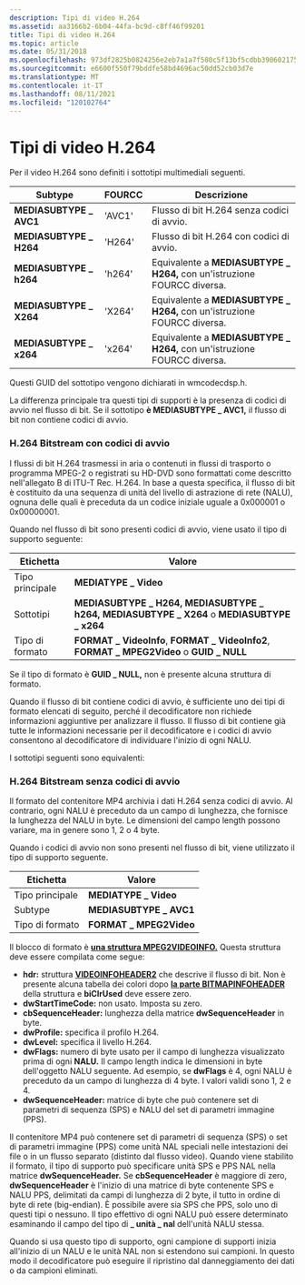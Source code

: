 ```yaml
---
description: Tipi di video H.264
ms.assetid: aa3166b2-6b04-44fa-bc9d-c8ff46f99201
title: Tipi di video H.264
ms.topic: article
ms.date: 05/31/2018
ms.openlocfilehash: 973df2825b0824256e2eb7a1a7f580c5f13bf5cdbb390602175e1319305756b3
ms.sourcegitcommit: e6600f550f79bddfe58bd4696ac50dd52cb03d7e
ms.translationtype: MT
ms.contentlocale: it-IT
ms.lasthandoff: 08/11/2021
ms.locfileid: "120102764"
---
```

# <a name="h264-video-types"></a>Tipi di video H.264

Per il video H.264 sono definiti i sottotipi multimediali seguenti.



| Subtype                | FOURCC | Descrizione                                                    |
|------------------------|--------|----------------------------------------------------------------|
| **MEDIASUBTYPE \_ AVC1** | 'AVC1' | Flusso di bit H.264 senza codici di avvio.                           |
| **MEDIASUBTYPE \_ H264** | 'H264' | Flusso di bit H.264 con codici di avvio.                              |
| **MEDIASUBTYPE \_ h264** | 'h264' | Equivalente a **MEDIASUBTYPE \_ H264,** con un'istruzione FOURCC diversa. |
| **MEDIASUBTYPE \_ X264** | 'X264' | Equivalente a **MEDIASUBTYPE \_ H264,** con un'istruzione FOURCC diversa. |
| **MEDIASUBTYPE \_ x264** | 'x264' | Equivalente a **MEDIASUBTYPE \_ H264,** con un'istruzione FOURCC diversa. |



 

Questi GUID del sottotipo vengono dichiarati in wmcodecdsp.h.

La differenza principale tra questi tipi di supporti è la presenza di codici di avvio nel flusso di bit. Se il sottotipo **è MEDIASUBTYPE \_ AVC1,** il flusso di bit non contiene codici di avvio.

### <a name="h264-bitstream-with-start-codes"></a>H.264 Bitstream con codici di avvio

I flussi di bit H.264 trasmessi in aria o contenuti in flussi di trasporto o programma MPEG-2 o registrati su HD-DVD sono formattati come descritto nell'allegato B di ITU-T Rec. H.264. In base a questa specifica, il flusso di bit è costituito da una sequenza di unità del livello di astrazione di rete (NALU), ognuna delle quali è preceduta da un codice iniziale uguale a 0x000001 o 0x00000001.

Quando nel flusso di bit sono presenti codici di avvio, viene usato il tipo di supporto seguente:



| Etichetta | Valore |
|-------------|---------------------------------------------------------------------------------------------------|
| Tipo principale  | **MEDIATYPE \_ Video**                                                                              |
| Sottotipi    | **MEDIASUBTYPE \_ H264,** **MEDIASUBTYPE \_ h264,** **MEDIASUBTYPE \_ X264** o **MEDIASUBTYPE \_ x264** |
| Tipo di formato | **FORMAT \_ VideoInfo**, **FORMAT \_ VideoInfo2**, **FORMAT \_ MPEG2Video** o **GUID \_ NULL**          |



 

Se il tipo di formato è **GUID \_ NULL,** non è presente alcuna struttura di formato.

Quando il flusso di bit contiene codici di avvio, è sufficiente uno dei tipi di formato elencati di seguito, perché il decodificatore non richiede informazioni aggiuntive per analizzare il flusso. Il flusso di bit contiene già tutte le informazioni necessarie per il decodificatore e i codici di avvio consentono al decodificatore di individuare l'inizio di ogni NALU.

I sottotipi seguenti sono equivalenti:

### <a name="h264-bitstream-without-start-codes"></a>H.264 Bitstream senza codici di avvio

Il formato del contenitore MP4 archivia i dati H.264 senza codici di avvio. Al contrario, ogni NALU è preceduto da un campo di lunghezza, che fornisce la lunghezza del NALU in byte. Le dimensioni del campo length possono variare, ma in genere sono 1, 2 o 4 byte.

Quando i codici di avvio non sono presenti nel flusso di bit, viene utilizzato il tipo di supporto seguente.



| Etichetta | Valore |
|-------------|------------------------|
| Tipo principale  | **MEDIATYPE \_ Video**   |
| Subtype     | **MEDIASUBTYPE \_ AVC1** |
| Tipo di formato | **FORMAT \_ MPEG2Video** |



 

Il blocco di formato è [**una struttura MPEG2VIDEOINFO.**](/previous-versions/windows/desktop/api/dvdmedia/ns-dvdmedia-mpeg2videoinfo) Questa struttura deve essere compilata come segue:

-   **hdr:** struttura [**VIDEOINFOHEADER2**](/previous-versions/windows/desktop/api/dvdmedia/ns-dvdmedia-videoinfoheader2) che descrive il flusso di bit. Non è presente alcuna tabella dei colori dopo [**la parte BITMAPINFOHEADER**](/windows/win32/api/wingdi/ns-wingdi-bitmapinfoheader) della struttura e **biClrUsed** deve essere zero.
-   **dwStartTimeCode:** non usato. Imposta su zero.
-   **cbSequenceHeader:** lunghezza della matrice **dwSequenceHeader** in byte.
-   **dwProfile:** specifica il profilo H.264.
-   **dwLevel:** specifica il livello H.264.
-   **dwFlags:** numero di byte usato per il campo di lunghezza visualizzato prima di ogni **NALU.** Il campo length indica le dimensioni in byte dell'oggetto NALU seguente. Ad esempio, se **dwFlags** è 4, ogni NALU è preceduto da un campo di lunghezza di 4 byte. I valori validi sono 1, 2 e 4.
-   **dwSequenceHeader:** matrice di byte che può contenere set di parametri di sequenza (SPS) e NALU del set di parametri immagine (PPS).

Il contenitore MP4 può contenere set di parametri di sequenza (SPS) o set di parametri immagine (PPS) come unità NAL speciali nelle intestazioni dei file o in un flusso separato (distinto dal flusso video). Quando viene stabilito il formato, il tipo di supporto può specificare unità SPS e PPS NAL nella matrice **dwSequenceHeader.** Se **cbSequenceHeader** è maggiore di zero, **dwSequenceHeader** è l'inizio di una matrice di byte contenente SPS e NALU PPS, delimitati da campi di lunghezza di 2 byte, il tutto in ordine di byte di rete (big-endian). È possibile avere sia SPS che PPS, solo uno di questi tipi o nessuno. Il tipo effettivo di ogni NALU può essere determinato esaminando il campo del tipo di **\_ unità \_ nal** dell'unità NALU stessa.

Quando si usa questo tipo di supporto, ogni campione di supporti inizia all'inizio di un NALU e le unità NAL non si estendono sui campioni. In questo modo il decodificatore può eseguire il ripristino dal danneggiamento dei dati o da campioni eliminati.

 

 



